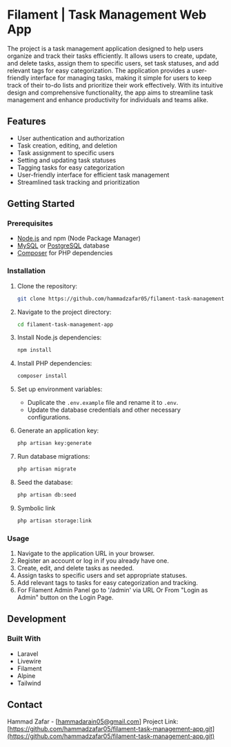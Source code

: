 # Filament | Task Management Web App

The project is a task management application designed to help users organize and track their tasks efficiently. It allows users to create, update, and delete tasks, assign them to specific users, set task statuses, and add relevant tags for easy categorization. The application provides a user-friendly interface for managing tasks, making it simple for users to keep track of their to-do lists and prioritize their work effectively. With its intuitive design and comprehensive functionality, the app aims to streamline task management and enhance productivity for individuals and teams alike.


## Features

- User authentication and authorization
- Task creation, editing, and deletion
- Task assignment to specific users
- Setting and updating task statuses
- Tagging tasks for easy categorization
- User-friendly interface for efficient task management
- Streamlined task tracking and prioritization

## Getting Started

### Prerequisites

- [Node.js](https://nodejs.org/) and npm (Node Package Manager)
- [MySQL](https://www.mysql.com/) or [PostgreSQL](https://www.postgresql.org/) database
- [Composer](https://getcomposer.org/) for PHP dependencies

### Installation

1. Clone the repository:
   ```sh
   git clone https://github.com/hammadzafar05/filament-task-management-app.git
   ```

2. Navigate to the project directory:
   ```sh
   cd filament-task-management-app
   ```

3. Install Node.js dependencies:
   ```sh
   npm install
   ```

4. Install PHP dependencies:
   ```sh
   composer install
   ```

5. Set up environment variables:
   - Duplicate the `.env.example` file and rename it to `.env`.
   - Update the database credentials and other necessary configurations.

6. Generate an application key:
   ```sh
   php artisan key:generate
   ```

7. Run database migrations:
   ```sh
   php artisan migrate
   ```

8. Seed the database:
   ```sh
   php artisan db:seed
   ```
9. Symbolic link
   ```sh
   php artisan storage:link
   ```
### Usage

1. Navigate to the application URL in your browser.
2. Register an account or log in if you already have one.
3. Create, edit, and delete tasks as needed.
4. Assign tasks to specific users and set appropriate statuses.
5. Add relevant tags to tasks for easy categorization and tracking.
6. For Filament Admin Panel go to '/admin' via URL Or From "Login as Admin" button on the Login Page.

## Development

### Built With

- Laravel
- Livewire
- Filament
- Alpine
- Tailwind

## Contact

Hammad Zafar - [hammadarain05@gmail.com]
Project Link: [https://github.com/hammadzafar05/filament-task-management-app.git](https://github.com/hammadzafar05/filament-task-management-app.git)
